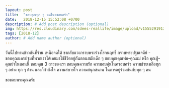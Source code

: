 ```yaml
---
layout: post
title:  "ขอบคุณทุก ๆ คนในครอบครัว"
date:   2018-12-15 15:52:08 +0700
description: # Add post description (optional)
img: https://res.cloudinary.com/sdees-reallife/image/upload/v1555291913/IMG_6542.jpg # Add image post (optional)
tags: [2018-12]
author: # Add name author (optional)
---
```

วันนี้ไปทานข้าวกันที่ร้าน เหนือจดใต้ ขากลับแวะกราบพระร่วงโรจนฤทธิ์ กราบพระปฐมเจดีย์ - ขอบคุณนครปฐมที่พวกเราได้เคยมาใช้ชีวิตอยู่กันตอนสมัยเด็ก ๆ ขอบคุณคุณพ่อ-คุณแม่ หรือ คุณปู่-คุณย่าในตอนนี้ ขอบคุณ 3 สาวของเรา ขอบคุณความรัก ความอบอุ่นในครอบครัว ความช่วยเหลือทุก ๆ อย่าง ทุก ๆ ด้าน และก็กำลังใจ ความสบายใจ ความสนุกสนาน ในการอยู่ร่วมกันกับทุก ๆ คน

ขอขอบพระคุณครับ
